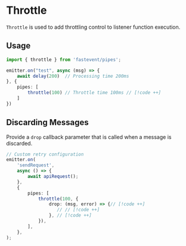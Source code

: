 # Throttle

`Throttle` is used to add throttling control to listener function execution.

## Usage

```ts
import { throttle } from 'fastevent/pipes';

emitter.on("test", async (msg) => {
    await delay(200)  // Processing time 200ms
}, {
    pipes: [
        throttle(100) // Throttle time 100ms // [!code ++]
    ]  
}) 
```

## Discarding Messages

Provide a `drop` callback parameter that is called when a message is discarded.

```typescript
// Custom retry configuration
emitter.on(
    'sendRequest',
    async () => {
        await apiRequest();
    },
    {
        pipes: [
            throttle(100, { 
                drop: (msg, error) => {// [!code ++]
                   // // [!code ++] 
                }, // [!code ++]
            }),
        ],
    },
);
```